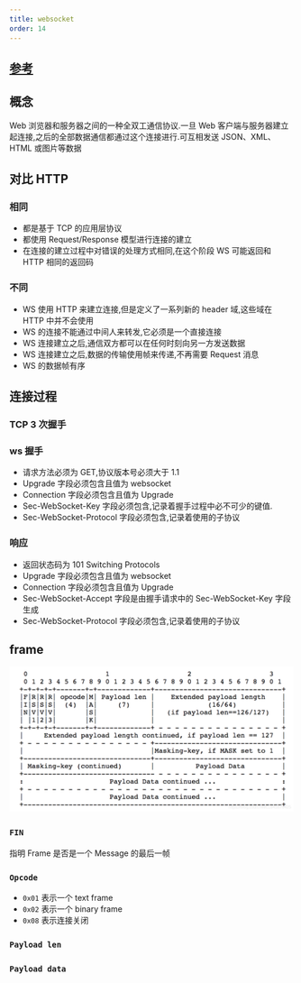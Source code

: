 ```yaml
---
title: websocket
order: 14
---
```


## [参考](https://blog.csdn.net/LL845876425/article/details/106393358)

## 概念

Web 浏览器和服务器之间的一种全双工通信协议.一旦 Web 客户端与服务器建立起连接,之后的全部数据通信都通过这个连接进行.可互相发送 JSON、XML、HTML 或图片等数据

## 对比 HTTP

### 相同

- 都是基于 TCP 的应用层协议
- 都使用 Request/Response 模型进行连接的建立
- 在连接的建立过程中对错误的处理方式相同,在这个阶段 WS 可能返回和 HTTP 相同的返回码

### 不同

- WS 使用 HTTP 来建立连接,但是定义了一系列新的 header 域,这些域在 HTTP 中并不会使用
- WS 的连接不能通过中间人来转发,它必须是一个直接连接
- WS 连接建立之后,通信双方都可以在任何时刻向另一方发送数据
- WS 连接建立之后,数据的传输使用帧来传递,不再需要 Request 消息
- WS 的数据帧有序

## 连接过程

### TCP 3 次握手

### ws 握手

- 请求方法必须为 GET,协议版本号必须大于 1.1
- Upgrade 字段必须包含且值为 websocket
- Connection 字段必须包含且值为 Upgrade
- Sec-WebSocket-Key 字段必须包含,记录着握手过程中必不可少的键值.
- Sec-WebSocket-Protocol 字段必须包含,记录着使用的子协议

### 响应

- 返回状态码为 101 Switching Protocols
- Upgrade 字段必须包含且值为 websocket
- Connection 字段必须包含且值为 Upgrade
- Sec-WebSocket-Accept 字段是由握手请求中的 Sec-WebSocket-Key 字段生成
- Sec-WebSocket-Protocol 字段必须包含,记录着使用的子协议

## frame

![](../assets/network/websocketFrame.png)

### `FIN`

指明 Frame 是否是一个 Message 的最后一帧

### `Opcode`

- `0x01` 表示一个 text frame
- `0x02` 表示一个 binary frame
- `0x08` 表示连接关闭

### `Payload len`

### `Payload data`
